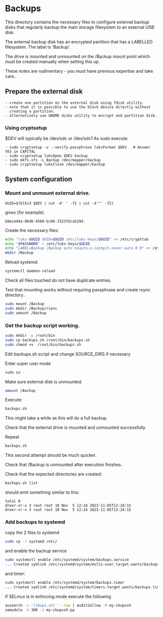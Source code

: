 # Backups

This directory contains the necessary files to configure external
backup disks that regularly backup the main storage filesystem
to an external USB disk.

The external backup disk has an encrypted partition that has a LABELLED filesystem.
The label is 'Backup'.

The drive is mounted and unmounted on the /Backup mount point which must be created
manually when setting this up.

These notes are rudimentary - you must have previous expertise and take care..

## Prepare the external disk

    - create one partition on the external disk using fdisk utility. 
    - note that it is possible to use the block device directly without
      creating a partition.
    - alternatively use GNOME disks utility to encrypt and partition disk.

### Using cryptsetup

$DEV will typically be /dev/sdc or /dev/sdc1 
As sudo execute:

    - sudo cryptsetup -v --verify-passphrase luksFormat $DEV   # Answer YES in CAPITAL
    - sudo cryptsetup luksOpen $DEV backup
    - sudo mkfs.xfs -L Backup /dev/mapper/backup
    - sudo cryptsetup luksClose /dev/mapper/backup

## System configuration

### Mount and unmount external drive.

```
UUID=$(blkid $DEV | cut -d' ' -f2 | cut -d'"' -f2)
```
gives (for example).

```
b0aced4a-0bd6-4560-bc06-3323fdca529d.
```
Create the necessary files:

```bash
echo "luks-$UUID UUID=$UUID /etc/luks-keys/$UUID" >> /etc/crypttab
echo "$PASSWORD" > /etc/luks-keys/$UUID
echo "LABEL=Backup /Backup auto noauto,x-cockpit-never-auto 0 0" >> /etc/fstab
mkdir /Backup
```

Reload systemd:

```bash
systemctl daemon-reload
```

Check all files touched do not have duplicate entries.

Test that mounting works without requiring passphrase and create rsync directory..

```bash
sudo mount /Backup
sudo mkdir /Backup/rsync
sudo umount /Backup
```

### Get the backup script working.

```bash
sudo mkdir -p /root/bin
sudo cp backups.sh /root/bin/backups.sh
sudo chmod +x  /root/bin/backups.sh
```

Edit backups.sh script and change SOURCE_DIRS if necessary

Enter super user mode

```bash
sudo su -
```

Make sure external disk is unmounted.

```bash
umount /Backup
```

Execute:

```bash
backups.sh
```

This might take a while as this will do a full backup.

Check that the external drive is mounted and unmounted successfully.

Repeat

```bash
backups.sh
```

This second attempt should be much quicker.

Check that /Backup is unmounted after execution finishes.

Check that the expected directories are created:

```bash
backups.sh list
```

should emit something similar to this:

```
total 0
drwxr-xr-x 3 root root 18 Nov  5 12:24 2023-11-05T12:24:15
drwxr-xr-x 3 root root 18 Nov  5 12:24 2023-11-05T13:24:15
```

### Add backups to systemd

copy the 2 files to systemd

```bash
sudo cp -r systemd /etc/
```

and enable the backup service

```bash
sudo systemctl enable /etc/systemd/system/backups.service
... Created symlink /etc/systemd/system/multi-user.target.wants/backups.service → /etc/systemd/system/backups.service.
```

and timer:

```bash
sudo systemctl enable /etc/systemd/system/backups.timer
... Created symlink /etc/systemd/system/timers.target.wants/backups.timer → /etc/systemd/system/backups.timer.
```

If SELinux is in enforcing mode execute the following

```bash
ausearch -c '(ckups.sh)' --raw | audit2allow -M my-ckupssh
semodule -X 300 -i my-ckupssh.pp
``` 

